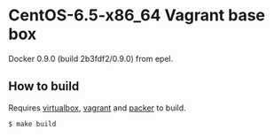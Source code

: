 # CentOS-6.5-x86_64 Vagrant base box

Docker 0.9.0 (build 2b3fdf2/0.9.0) from epel.

## How to build

Requires [virtualbox][1], [vagrant][2] and [packer][3] to build.

    $ make build

[1]: https://www.virtualbox.org/
[2]: http://www.vagrantup.com/
[3]: http://www.packer.io/
